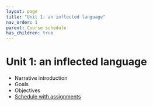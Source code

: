 ```yaml
---
layout: page
title: "Unit 1: an inflected language"
nav_order: 1
parent: Course schedule
has_children: true
---
```


# Unit 1: an inflected language

- Narrative introduction
- Goals
- Objectives
- [Schedule with assignments](./schedule/)

